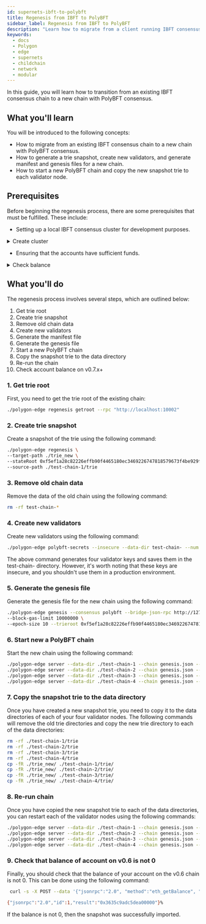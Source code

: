 ```yaml
---
id: supernets-ibft-to-polybft
title: Regenesis from IBFT to PolyBFT
sidebar_label: Regenesis from IBFT to PolyBFT
description: "Learn how to migrate from a client running IBFT consensus to PolyBFT consensus."
keywords:
  - docs
  - Polygon
  - edge
  - supernets
  - childchain
  - network
  - modular
---
```


In this guide, you will learn how to transition from an existing IBFT consensus chain to a new chain with PolyBFT consensus.

## What you'll learn

You will be introduced to the following concepts:

- How to migrate from an existing IBFT consensus chain to a new chain with PolyBFT consensus.
- How to generate a trie snapshot, create new validators, and generate manifest and genesis files for a new chain.
- How to start a new PolyBFT chain and copy the new snapshot trie to each validator node.

## Prerequisites

Before beginning the regenesis process, there are some prerequisites that must be fulfilled. These include:

- Setting up a local IBFT consensus cluster for development purposes.

<details>
<summary>Create cluster</summary>

A dedicated script is provided as part of the client to facilitate the cluster setup, encompassing key generation, network configuration, data directory creation, and genesis block generation. To create an IBFT cluster, execute the following command:

  ```bash
  scripts/cluster ibft
  ```

</details>

- Ensuring that the accounts have sufficient funds.

<details>
<summary>Check balance</summary>

Before performing the regenesis, it's essential to ensure that the accounts have sufficient funds. You can check the balance using the following command:

  ```bash
  curl -s -X POST --data '{"jsonrpc":"2.0", "method":"eth_getBalance", "params":["0x85da99c8a7c2c95964c8efd687e95e632fc533d6", "latest"], "id":1}' http://localhost:10002
  ```

</details>

## What you'll do

The regenesis process involves several steps, which are outlined below:

1. Get trie root
2. Create trie snapshot
3. Remove old chain data
4. Create new validators
5. Generate the manifest file
6. Generate the genesis file
7. Start a new PolyBFT chain
8. Copy the snapshot trie to the data directory
9. Re-run the chain
10. Check account balance on v0.7.x+

### 1. Get trie root

First, you need to get the trie root of the existing chain:

  ```bash
  ./polygon-edge regenesis getroot --rpc "http://localhost:10002"
  ```

### 2. Create trie snapshot

Create a snapshot of the trie using the following command:

  ```bash
  ./polygon-edge regenesis \
  --target-path ./trie_new \
  --stateRoot 0xf5ef1a28c82226effb90f4465180ec3469226747818579673f4be929f1cd8663 \
  --source-path ./test-chain-1/trie
  ```

### 3. Remove old chain data

Remove the data of the old chain using the following command:

  ```bash
  rm -rf test-chain-*
  ```

### 4. Create new validators

Create new validators using the following command:

  ```bash
  ./polygon-edge polybft-secrets --insecure --data-dir test-chain- --num 4
  ```

The above command generates four validator keys and saves them in the test-chain- directory. However, it's worth noting that these keys are insecure, and you shouldn't use them in a production environment.

### 5. Generate the genesis file

Generate the genesis file for the new chain using the following command:

  ```bash
  ./polygon-edge genesis --consensus polybft --bridge-json-rpc http://127.0.0.1:8545 \
  --block-gas-limit 10000000 \
  --epoch-size 10 --trieroot 0xf5ef1a28c82226effb90f4465180ec3469226747818579673f4be929f1cd8663
  ```

### 6. Start new a PolyBFT chain

Start the new chain using the following command:

  ```bash
  ./polygon-edge server --data-dir ./test-chain-1 --chain genesis.json --grpc-address :10000 --libp2p :30301 --jsonrpc :10002 --seal --log-level DEBUG &
  ./polygon-edge server --data-dir ./test-chain-2 --chain genesis.json --grpc-address :20000 --libp2p :30302 --jsonrpc :20002 --seal --log-level DEBUG &
  ./polygon-edge server --data-dir ./test-chain-3 --chain genesis.json --grpc-address :30000 --libp2p :30303 --jsonrpc :30002 --seal --log-level DEBUG &
  ./polygon-edge server --data-dir ./test-chain-4 --chain genesis.json --grpc-address :40000 --libp2p :30304 --jsonrpc :40002 --seal --log-level DEBUG &
  ```

### 7. Copy the snapshot trie to the data directory

Once you have created a new snapshot trie, you need to copy it to the data directories of each of your four validator nodes. The following commands will remove the old trie directories and copy the new trie directory to each of the data directories:

  ```bash
  rm -rf ./test-chain-1/trie
  rm -rf ./test-chain-2/trie
  rm -rf ./test-chain-3/trie
  rm -rf ./test-chain-4/trie
  cp -fR ./trie_new/ ./test-chain-1/trie/
  cp -fR ./trie_new/ ./test-chain-2/trie/
  cp -fR ./trie_new/ ./test-chain-3/trie/
  cp -fR ./trie_new/ ./test-chain-4/trie/
  ```

### 8. Re-run chain

Once you have copied the new snapshot trie to each of the data directories, you can restart each of the validator nodes using the following commands:

  ```bash
  ./polygon-edge server --data-dir ./test-chain-1 --chain genesis.json --grpc-address :10000 --libp2p :30301 --jsonrpc :10002 --seal --log-level DEBUG &
  ./polygon-edge server --data-dir ./test-chain-2 --chain genesis.json --grpc-address :20000 --libp2p :30302 --jsonrpc :20002 --seal --log-level DEBUG &
  ./polygon-edge server --data-dir ./test-chain-3 --chain genesis.json --grpc-address :30000 --libp2p :30303 --jsonrpc :30002 --seal --log-level DEBUG &
  ./polygon-edge server --data-dir ./test-chain-4 --chain genesis.json --grpc-address :40000 --libp2p :30304 --jsonrpc :40002 --seal --log-level DEBUG &
  ```

### 9. Check that balance of account on v0.6 is not 0

Finally, you should check that the balance of your account on the v0.6 chain is not 0. This can be done using the following command:

  ```bash
   curl -s -X POST --data '{"jsonrpc":"2.0", "method":"eth_getBalance", "params":["0x85da99c8a7c2c95964c8efd687e95e632fc533d6", "latest"], "id":1}' http://localhost:10002

  {"jsonrpc":"2.0","id":1,"result":"0x3635c9adc5dea00000"}%
  ```

If the balance is not 0, then the snapshot was successfully imported.
